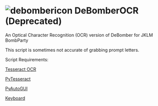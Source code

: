 # ![debombericon](https://user-images.githubusercontent.com/53323309/123511789-ee473200-d6b5-11eb-9f03-09412ae4edb5.png)  DeBomberOCR (Deprecated)
An Optical Character Recognition (OCR) version of DeBomber for JKLM BombParty

This script is sometimes not accurate of grabbing prompt letters.

Script Requirements:

[Tesseract OCR](https://github.com/UB-Mannheim/tesseract/wiki)

[PyTesseract](https://pypi.org/project/pytesseract/)

[PyAutoGUI](https://pypi.org/project/PyAutoGUI/)

[Keyboard](https://pypi.org/project/keyboard/)
